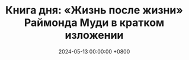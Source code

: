---
title: "Книга дня: «Жизнь после жизни» Раймонда Муди в кратком изложении"
description: >-
 «Жизнь после жизни» — исследование Раймонда Муди о феномене клинической смерти и опыте, который переживают люди, возвращаясь к жизни. Откройте тайны сознания.
date: 2024-05-13 00:00:00 +0800
categories: [Мышление, Конспекты-книг]
tags:
  [
    жизнь-после-жизни,
    раймонд-муди,
    околосмертный-опыт,
    реинкарнация,
    духовность,
    осознанность,
    жизнь-после-смерти,
    прошлые-жизни,
    психология-смерти,
    духовное-пробуждение,
    паранормальное,
    обзор-книги,
    вечность-духа
  ]
image:
alt: Жизнь после жизни Раймонд Муди обложка
fallback:
  -
  -
---